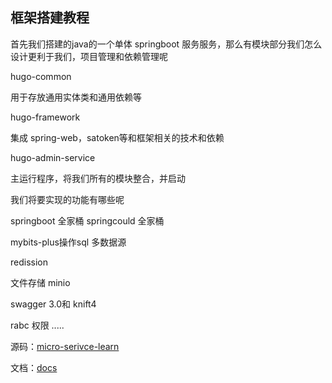 ## 框架搭建教程

首先我们搭建的java的一个单体 springboot 服务服务，那么有模块部分我们怎么设计更利于我们，项目管理和依赖管理呢



hugo-common

用于存放通用实体类和通用依赖等




hugo-framework

集成 spring-web，satoken等和框架相关的技术和依赖



hugo-admin-service

主运行程序，将我们所有的模块整合，并启动



我们将要实现的功能有哪些呢

springboot  全家桶
springcould 全家桶

mybits-plus操作sql 多数据源

redission

文件存储 minio 

swagger 3.0和 knift4

rabc 权限 .....




源码：[micro-serivce-learn](https://gitee.com/jzfai/micro-serivce-learn)

文档：[docs](https://gitee.com/jzfai/micro-serivce-learn/docs)